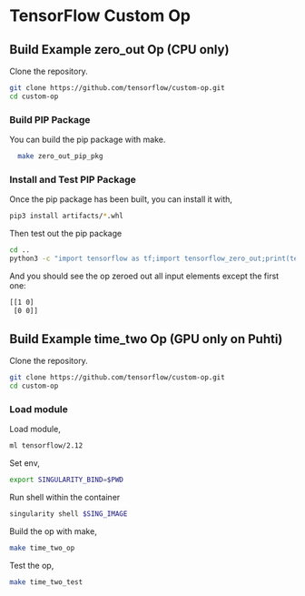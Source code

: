 # TensorFlow Custom Op

## Build Example zero_out Op (CPU only)

Clone the repository.

```bash
git clone https://github.com/tensorflow/custom-op.git
cd custom-op
```

### Build PIP Package

You can build the pip package with make.

```bash
  make zero_out_pip_pkg
```

### Install and Test PIP Package

Once the pip package has been built, you can install it with,

```bash
pip3 install artifacts/*.whl
```

Then test out the pip package

```bash
cd ..
python3 -c "import tensorflow as tf;import tensorflow_zero_out;print(tensorflow_zero_out.zero_out([[1,2], [3,4]]))"

```

And you should see the op zeroed out all input elements except the first one:

```bash
[[1 0]
 [0 0]]
```

## Build Example time_two Op (GPU only on Puhti)

Clone the repository.

```bash
git clone https://github.com/tensorflow/custom-op.git
cd custom-op
```

### Load module

Load module,

```bash
ml tensorflow/2.12
```

Set env,

```bash
export SINGULARITY_BIND=$PWD
```

Run shell within the container

```bash
singularity shell $SING_IMAGE
```

Build the op with make,

```bash
make time_two_op
```

Test the op,

```bash
make time_two_test
```